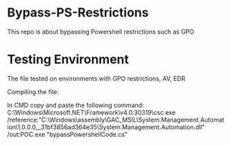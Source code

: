 # Bypass-PS-Restrictions
This repo is about bypassing Powershell restrictions such as GPO

# Testing Environment
The file tested on environments with GPO restrictions, AV, EDR

Compiling the file:

In CMD copy and paste the following command:
C:\Windows\Microsoft.NET\Framework\v4.0.30319\csc.exe /reference:"C:\Windows\assembly\GAC_MSIL\System.Management.Automation\1.0.0.0__31bf3856ad364e35\System.Management.Automation.dll" /out:POC.exe "bypassPowershellCode.cs"
